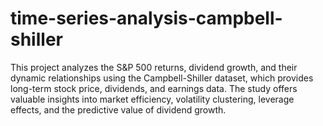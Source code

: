# time-series-analysis-campbell-shiller
This project analyzes the S&amp;P 500 returns, dividend growth, and their dynamic relationships using the Campbell-Shiller dataset, which provides long-term stock price, dividends, and earnings data. The study offers valuable insights into market efficiency, volatility clustering, leverage effects, and the predictive value of dividend growth.
